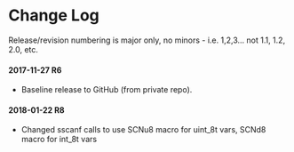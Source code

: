# Change Log

Release/revision numbering is major only, no minors - i.e. 1,2,3... not 1.1, 1.2, 2.0, etc.

#### 2017-11-27 R6
* Baseline release to GitHub (from private repo).

#### 2018-01-22 R8
* Changed sscanf calls to use SCNu8 macro for uint_8t vars, SCNd8 macro for int_8t vars
